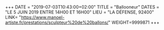 +++
DATE = "2019-07-03T10:43:00+02:00"
TITLE = "Ballooneur"
DATES = "LE 5 JUIN 2019 ENTRE 14H00 ET 16H00"
LIEU = "LA DÉFENSE, 92400"
LINK= "https://www.manoel-artiste.fr/prestations/sculpteur%20de%20ballons/"
WEIGHT=9999871
+++


